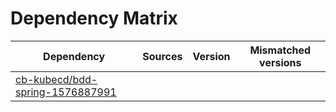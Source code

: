 # Dependency Matrix

Dependency | Sources | Version | Mismatched versions
---------- | ------- | ------- | -------------------
[cb-kubecd/bdd-spring-1576887991](https://github.com/cb-kubecd/bdd-spring-1576887991.git) |  | []() | 
